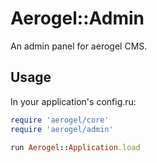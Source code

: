 # Aerogel::Admin

An admin panel for aerogel CMS.

## Usage

In your application's config.ru:
```ruby
require 'aerogel/core'
require 'aerogel/admin'

run Aerogel::Application.load
```

